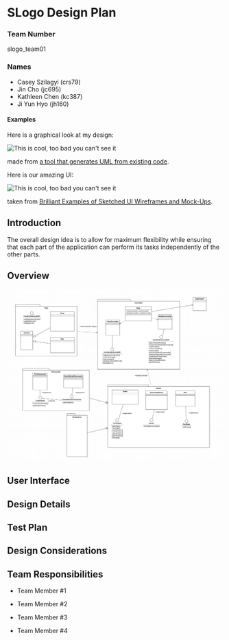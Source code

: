 # SLogo Design Plan
### Team Number 
slogo_team01
### Names
- Casey Szilagyi (crs79)
- Jin Cho (jc695)
- Kathleen Chen (kc387)
- Ji Yun Hyo (jh160)

#### Examples

Here is a graphical look at my design:

![This is cool, too bad you can't see it](online-shopping-uml-example.png "An initial UI")

made from [a tool that generates UML from existing code](http://staruml.io/).


Here is our amazing UI:

![This is cool, too bad you can't see it](29-sketched-ui-wireframe.jpg "An alternate design")

taken from [Brilliant Examples of Sketched UI Wireframes and Mock-Ups](https://onextrapixel.com/40-brilliant-examples-of-sketched-ui-wireframes-and-mock-ups/).


## Introduction
The overall design idea is to allow for maximum flexibility while ensuring that each part of the application
can perform its tasks independently of the other parts. 

## Overview
![](wireframe/overview.png)

## User Interface


## Design Details


## Test Plan


## Design Considerations


## Team Responsibilities

* Team Member #1

* Team Member #2

* Team Member #3

* Team Member #4